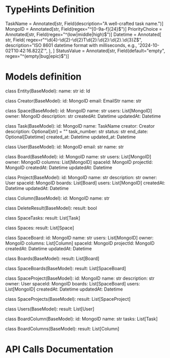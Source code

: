 # TypeHints Definition

TaskName = Annotated[str, Field(description="A well-crafted task name.")]
MongoID = Annotated[str, Field(regex="^[0-9a-f]{24}$")]
PriorityChoice = Annotated[str, Field(regex="^(low|middle|high)$")]
Datetime = Annotated[
    str,
    Field(
        regex=r"^\d{4}-\d{2}-\d{2}T\d{2}:\d{2}:\d{2}\.\d{3}Z$",
        description="ISO 8601 datetime format with milliseconds, e.g., '2024-10-02T10:42:16.822Z'",
    ),
]
StatusValue = Annotated[str, Field(default="empty", regex="^(empty|bug|epic)$")]


# Models definition
class Entity(BaseModel):
    name: str
    id: Id


class Creator(BaseModel):
    id: MongoID
    email: EmailStr
    name: str


class Space(BaseModel):
    id: MongoID
    name: str
    users: List[MongoID]
    owner: MongoID
    description: str
    createdAt: Datetime
    updatedAt: Datetime


class Task(BaseModel):
    id: MongoID
    name: TaskName
    creator: Creator
    description: Optional[str] = ""
    task_number: str
    status: str
    end_date: Optional[Datetime]
    created_at: Datetime
    updated_at: Datetime


class User(BaseModel):
    id: MongoID
    email: str
    name: str


class Board(BaseModel):
    id: MongoID
    name: str
    users: List[MongoID]
    owner: MongoID
    columns: List[MongoID]
    spaceId: MongoID
    projectId: MongoID
    createdAt: Datetime
    updatedAt: Datetime


class Project(BaseModel):
    id: MongoID
    name: str
    description: str
    owner: User
    spaceId: MongoID
    boards: List[Board]
    users: List[MongoID]
    createdAt: Datetime
    updatedAt: Datetime


class Column(BaseModel):
    id: MongoID
    name: str


class DeleteResult(BaseModel):
    result: bool


class SpaceTasks:
    result: List[Task]


class Spaces:
    result: List[Space]


class SpaceBoard:
    id: MongoID
    name: str
    users: List[MongoID]
    owner: MongoID
    columns: List[Column]
    spaceId: MongoID
    projectId: MongoID
    createdAt: Datetime
    updatedAt: Datetime


class Boards(BaseModel):
    result: List[Board]


class SpaceBoards(BaseModel):
    result: List[SpaceBoard]


class SpaceProject(BaseModel):
    id: MongoID
    name: str
    description: str
    owner: User
    spaceId: MongoID
    boards: List[SpaceBoard]
    users: List[MongoID]
    createdAt: Datetime
    updatedAt: Datetime


class SpaceProjects(BaseModel):
    result: List[SpaceProject]


class Users(BaseModel):
    result: List[User]


class BoardColumn(BaseModel):
    id: MongoID
    name: str
    tasks: List[Task]


class BoardColumns(BaseModel):
    result: List[Column]


# API Calls Documentation
